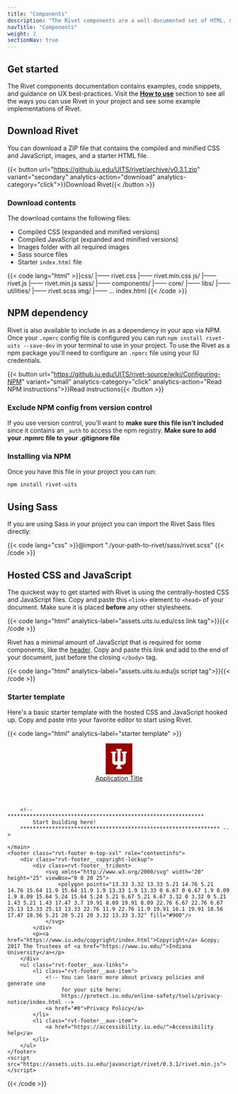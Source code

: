 ```yaml
---
title: "Components"
description: "The Rivet components are a well-documented set of HTML, CSS, and JavaScript assets."
navTitle: "Components"
weight: 2
sectionNav: true
---
```

## Get started
The Rivet components documentation contains examples, code snippets, and guidance on UX best-practices. Visit the [**How to use**](../how-to-use) section to see all the ways you can use Rivet in your project and see some example implementations of Rivet.

## Download Rivet
You can download a ZIP file that contains the compiled and minified CSS and JavaScript, images, and a starter HTML file.

{{< button url="https://github.iu.edu/UITS/rivet/archive/v0.3.1.zip" variant="secondary" analytics-action="download" analytics-category="click">}}Download Rivet{{< /button >}}

### Download contents
The download contains the following files:

- Compiled CSS (expanded and minified versions)
- Compiled JavaScript (expanded and minified versions)
- Images folder with all required images
- Sass source files
- Starter `index.html` file

{{< code lang="html" >}}css/
  |—— rivet.css
  |—— rivet.min.css
js/
  |—— rivet.js
  |—— rivet.min.js
sass/
  |—— components/
  |—— core/
  |—— libs/
  |—— utilities/
  |—— rivet.scss
img/
  |—— ...
index.html
{{< /code >}}

## NPM dependency
Rivet is also available to include in as a dependency in your app via NPM. Once your `.npmrc` config file is configured you can run `npm install rivet-uits --save-dev` in your terminal to use in your project. To use the Rivet as a npm package you'll need to configure an `.npmrc` file using your IU credentials.

{{< button url="https://github.iu.edu/UITS/rivet-source/wiki/Configuring-NPM" variant="small" analytics-category="click" analytics-action="Read NPM instructions">}}Read instructions{{< /button >}}

### Exclude NPM config from version control
If you use version control, you'll want to **make sure this file isn't included** since it contains an `_auth` to access the npm registry. **Make sure to add your .npmrc file to your .gitignore file**

### Installing via NPM
Once you have this file in your project you can run:
```bash
npm install rivet-uits
```

## Using Sass
If you are using Sass in your project you can import the Rivet Sass files directly:

{{< code lang="css" >}}@import "./your-path-to-rivet/sass/rivet.scss"
{{< /code >}}

## Hosted CSS and JavaScript
The quickest way to get started with Rivet is using the centrally-hosted CSS and JavaScript files. Copy and paste this `<link>` element to `<head>` of your document. Make sure it is placed **before** any other stylesheets.

{{< code lang="html" analytics-label="assets.uits.iu.edu/css link tag">}}<link rel="stylesheet" href="https://assets.uits.iu.edu/css/rivet/0.3.1/rivet.min.css">{{< /code >}}

Rivet has a minimal amount of JavaScript that is required for some components, like the [header](../components/navigation/header). Copy and paste this link and add to the end of your document, just before the closing `</body>` tag.

{{< code lang="html" analytics-label="assets.uits.iu.edu/js script tag">}}<script src="https://assets.uits.iu.edu/javascript/rivet/0.3.1/rivet.min.js"></script>{{< /code >}}

### Starter template
Here's a basic starter template with the hosted CSS and JavaScript hooked up. Copy and paste into your favorite editor to start using Rivet.

{{< code lang="html" analytics-label="starter template" >}}<!DOCTYPE html>
<html lang="en-US">
<head>
    <meta charset="utf-8">
    <meta name="viewport" content="width=device-width, initial-scale=1.0">
    <link rel="stylesheet" href="https://assets.uits.iu.edu/css/rivet/0.3.1/rivet.min.css">
    <title>Rivet starter file</title>
</head>
<body>
    <header class="rvt-header" role="banner">
        <div class="rvt-header__trident">
            <svg xmlns="http://www.w3.org/2000/svg" width="60" height="70" viewBox="0 0 60 70" aria-labelledby="iu-logo">
                <title id="iu-logo">Indiana University</title>
                <rect width="60" height="70" fill="#900"/>
                <polygon points="35.96 18.44 35.96 21.84 38.52 21.84 38.52 40.51 33.41 40.51 33.41 15.9 35.96 15.9 35.96 12.5 24.04 12.5 24.04 15.9 26.58 15.9 26.58 40.51 21.48 40.51 21.48 21.84 24.04 21.84 24.04 18.44 12.09 18.44 12.09 21.84 14.65 21.84 14.65 43.79 18.72 48.15 26.58 48.15 26.58 53.26 24.04 53.26 24.04 57.5 35.96 57.5 35.96 53.26 33.41 53.26 33.41 48.15 40.93 48.15 45.33 43.79 45.33 21.84 47.91 21.84 47.91 18.44 35.96 18.44" fill="#fff"/>
            </svg>
        </div>
        <span class="rvt-header__title">
            <a href="#0">Application Title</a>
        </span>
    </header>
    <main role="main">

        <!-- **************************************************************
            Start building here!
        *************************************************************** -->

    </main>
    <footer class="rvt-footer m-top-xxl" role="contentinfo">
        <div class="rvt-footer__copyright-lockup">
            <div class=rvt-footer__trident>
                <svg xmlns="http://www.w3.org/2000/svg" width="20" height="25" viewBox="0 0 20 25">
                    <polygon points="13.33 3.32 13.33 5.21 14.76 5.21 14.76 15.64 11.9 15.64 11.9 1.9 13.33 1.9 13.33 0 6.67 0 6.67 1.9 8.09 1.9 8.09 15.64 5.24 15.64 5.24 5.21 6.67 5.21 6.67 3.32 0 3.32 0 5.21 1.43 5.21 1.43 17.47 3.7 19.91 8.09 19.91 8.09 22.76 6.67 22.76 6.67 25.13 13.33 25.13 13.33 22.76 11.9 22.76 11.9 19.91 16.1 19.91 18.56 17.47 18.56 5.21 20 5.21 20 3.32 13.33 3.32" fill="#900"/>
                </svg>
            </div>
            <p><a href="https://www.iu.edu/copyright/index.html">Copyright</a> &copy; 2017 The Trustees of <a href="https://www.iu.edu/">Indiana University</a></p>
        </div>
        <ul class="rvt-footer__aux-links">
            <li class="rvt-footer__aux-item">
                <!-- You can learn more about privacy policies and generate one
                     for your site here:
                     https://protect.iu.edu/online-safety/tools/privacy-notice/index.html -->
                <a href="#0">Privacy Policy</a>
            </li>
            <li class="rvt-footer__aux-item">
                <a href="https://accessibility.iu.edu/">Accessibility help</a>
            </li>
        </ul>
    </footer>
    <script src="https://assets.uits.iu.edu/javascript/rivet/0.3.1/rivet.min.js"></script>
</body>
</html>
{{< /code >}}
